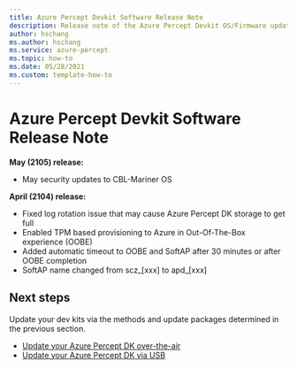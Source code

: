 ```yaml
---
title: Azure Percept Devkit Software Release Note
description: Release note of the Azure Percept Devkit OS/Firmware updates 
author: hschang
ms.author: hschang
ms.service: azure-percept
ms.topic: how-to
ms.date: 05/28/2021
ms.custom: template-how-to
---
```


# Azure Percept Devkit Software Release Note

**May (2105) release:**
- May security updates to CBL-Mariner OS

**April (2104) release:**
- Fixed log rotation issue that may cause Azure Percept DK storage to get full
- Enabled TPM based provisioning to Azure in Out-Of-The-Box experience (OOBE)
- Added automatic timeout to OOBE and SoftAP after 30 minutes or after OOBE completion
- SoftAP name changed from scz_[xxx] to apd_[xxx]

## Next steps
Update your dev kits via the methods and update packages determined in the previous section.
- [Update your Azure Percept DK over-the-air](https://docs.microsoft.com/azure/azure-percept/how-to-update-over-the-air)
- [Update your Azure Percept DK via USB](https://docs.microsoft.com/azure/azure-percept/how-to-update-via-usb)
